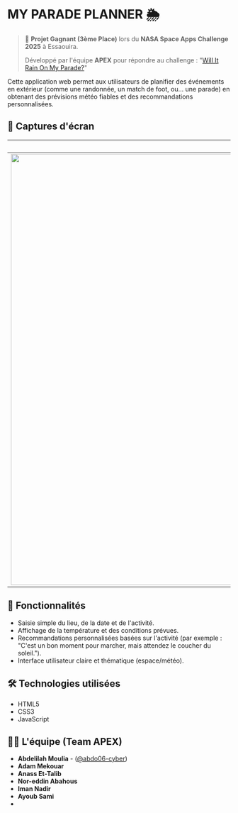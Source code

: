 # MY PARADE PLANNER 🌦️

> 🥉 **Projet Gagnant (3ème Place)** lors du **NASA Space Apps Challenge 2025** à Essaouira.
> 
> Développé par l'équipe **APEX** pour répondre au challenge : "[Will It Rain On My Parade?](https://www.spaceappschallenge.org/2025/challenges/will-it-rain-on-my-parade/)"

Cette application web permet aux utilisateurs de planifier des événements en extérieur (comme une randonnée, un match de foot, ou... une parade) en obtenant des prévisions météo fiables et des recommandations personnalisées.

## 📸 Captures d'écran

| Landing Page | Formulaire de saisie | Résultats |
| :---: | :---: | :---: |
| <img width="1802" height="972" alt="Image -1" src="https://github.com/user-attachments/assets/75885407-9e1c-432c-b53b-3f68ade495be" />  | <img width="1802" height="972" alt="Image-2" src="https://github.com/user-attachments/assets/1861ca42-4054-4909-92bd-aef921dcd99b" />| <img width="1802" height="972" alt="Image-3" src="https://github.com/user-attachments/assets/2dff4803-398e-4674-998f-ebfac8970e40" /> |


## 🎯 Fonctionnalités

* Saisie simple du lieu, de la date et de l'activité.
* Affichage de la température et des conditions prévues.
* Recommandations personnalisées basées sur l'activité (par exemple : "C'est un bon moment pour marcher, mais attendez le coucher du soleil.").
* Interface utilisateur claire et thématique (espace/météo).

## 🛠️ Technologies utilisées

* HTML5
* CSS3
* JavaScript

## 🧑‍💻 L'équipe (Team APEX)

* **Abdelilah Moulia** - ([@abdo06-cyber](https://github.com/abdo06-cyber))
* **Adam Mekouar** 
* **Anass Et-Talib**
* **Nor-eddin Abahous**
* **Iman Nadir**
* **Ayoub Sami**
* 
